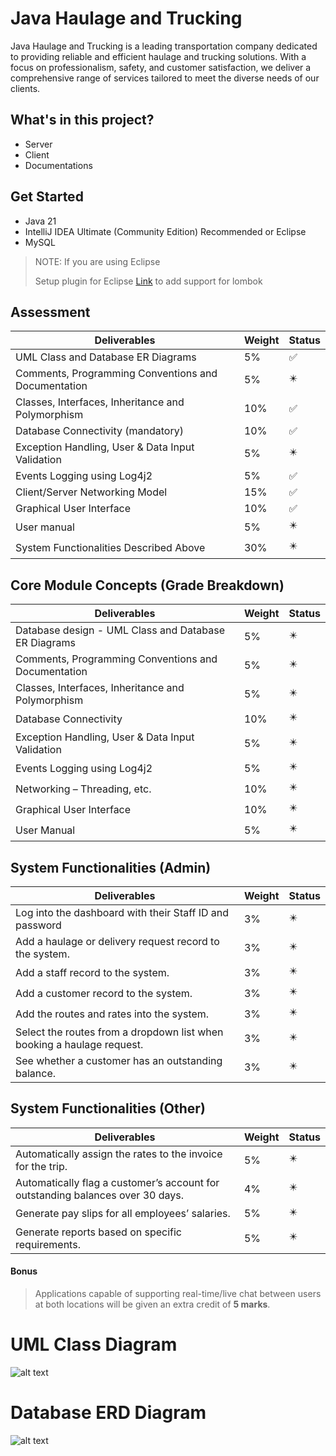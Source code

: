 # Java Haulage and Trucking

Java Haulage and Trucking is a leading transportation company dedicated to providing reliable and efficient haulage and trucking solutions. With a focus on professionalism, safety, and customer satisfaction, we deliver a comprehensive range of services tailored to meet the diverse needs of our clients.

## What's in this project?

- Server
- Client
- Documentations

## Get Started

- Java 21
- IntelliJ IDEA Ultimate (Community Edition) Recommended or Eclipse
- MySQL

> NOTE: If you are using Eclipse
> 
> Setup plugin for Eclipse [Link](https://projectlombok.org/setup/eclipse) to add support for lombok

## Assessment

| Deliverables                                        | Weight | Status |
|-----------------------------------------------------|--------|--------|
| UML Class and Database ER Diagrams                  | 5%     | ✅      |
| Comments, Programming Conventions and Documentation | 5%     | ✴️     |
| Classes, Interfaces, Inheritance and Polymorphism   | 10%    | ✅      |
| Database Connectivity (mandatory)                   | 10%    | ✅      |
| Exception Handling, User & Data Input Validation    | 5%     | ✴️     |
| Events Logging using Log4j2                         | 5%     | ✅️     |
| Client/Server Networking Model                      | 15%    | ✅️     |
| Graphical User Interface                            | 10%    | ✅️     |
| User manual                                         | 5%     | ✴️️    |
| System Functionalities Described Above              | 30%    | ✴️️    |

## Core Module Concepts (Grade Breakdown)

| Deliverables                                         | Weight | Status |
|------------------------------------------------------|--------|--------|
| Database design - UML Class and Database ER Diagrams | 5%     | ✴️     |
| Comments, Programming Conventions and Documentation  | 5%     | ✴️     |
| Classes, Interfaces, Inheritance and Polymorphism    | 5%     | ✴️     |
| Database Connectivity                                | 10%    | ✴️     |
| Exception Handling, User & Data Input Validation     | 5%     | ✴️     |
| Events Logging using Log4j2                          | 5%     | ✴️     |
| Networking – Threading, etc.                         | 10%    | ✴️     |
| Graphical User Interface                             | 10%    | ✴️     |
| User Manual                                          | 5%     | ✴️     |

## System Functionalities (Admin)

| Deliverables                                                           | Weight | Status |
|------------------------------------------------------------------------|--------|--------|
| Log into the dashboard with their Staff ID and password                | 3%     | ✴️     |
| Add a haulage or delivery request record to the system.                | 3%     | ✴️     |
| Add a staff record to the system.                                      | 3%     | ✴️     |
| Add a customer record to the system.                                   | 3%     | ✴️     |
| Add the routes and rates into the system.                              | 3%     | ✴️     |
| Select the routes from a dropdown list when booking a haulage request. | 3%     | ✴️     |
| See whether a customer has an outstanding balance.                     | 3%     | ✴️     |

## System Functionalities (Other)

| Deliverables                                                                   | Weight | Status |
|--------------------------------------------------------------------------------|--------|--------|
| Automatically assign the rates to the invoice for the trip.                    | 5%     | ✴️     |
| Automatically flag a customer’s account for outstanding balances over 30 days. | 4%     | ✴️     |
| Generate pay slips for all employees’ salaries.                                | 5%     | ✴️     |
| Generate reports based on specific requirements.                               | 5%     | ✴️     |

#### Bonus

> Applications capable of supporting real-time/live chat between users at both locations will 
> be given an extra credit of **5 marks**.

# UML Class Diagram

![alt text](./jht-docs/jht-uml.png "Title")

# Database ERD Diagram

![alt text](./jht-docs/jht-erd.png "Title")